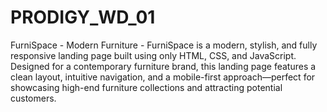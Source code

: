# PRODIGY_WD_01
FurniSpace - Modern Furniture - 
FurniSpace is a modern, stylish, and fully responsive landing page built using only HTML, CSS, and JavaScript. Designed for a contemporary furniture brand, this landing page features a clean layout, intuitive navigation, and a mobile-first approach—perfect for showcasing high-end furniture collections and attracting potential customers.
